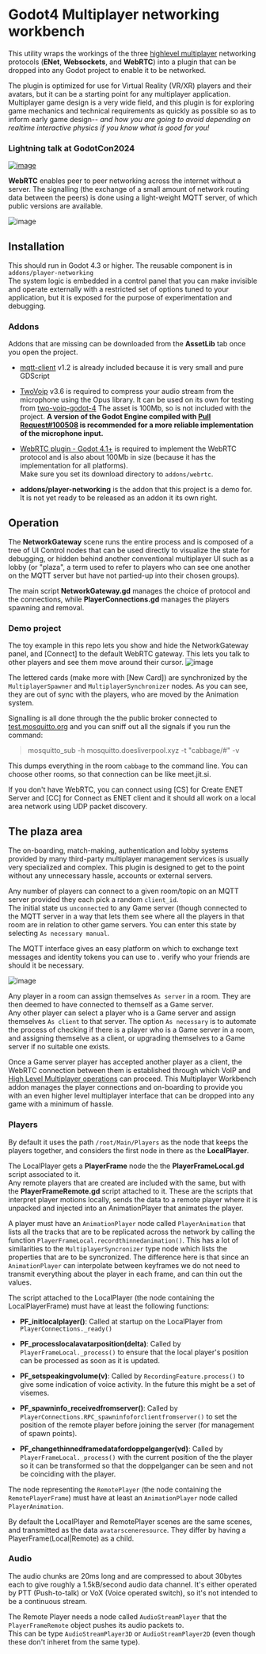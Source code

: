 # Godot4 Multiplayer networking workbench

This utility wraps the workings of the three [highlevel multiplayer](https://docs.godotengine.org/en/stable/tutorials/networking/high_level_multiplayer.html)
networking protocols (**ENet**, **Websockets**, and **WebRTC**) into a plugin that can be dropped into any Godot project to enable it to be networked.

The plugin is optimized for use for Virtual Reality (VR/XR) players and their avatars, but it can be a starting point for any multiplayer application.  Multiplayer game design is a very wide field, and this plugin is for exploring game mechanics and technical requirements as quickly as possible so as to inform early game design-- _and how you are going to avoid depending on realtime interactive physics if you know what is good for you!_

### Lightning talk at GodotCon2024
[![image](https://github.com/user-attachments/assets/b8a64026-3cf3-42bd-a080-d45eeeefba05)](https://www.youtube.com/watch?v=iyRvLdhATFo)

**WebRTC** enables peer to peer networking across the internet without a server.
The signalling (the exchange of a small amount of network routing data between the peers) 
is done using a light-weight MQTT server, of which public versions are available.

![image](https://github.com/user-attachments/assets/ce09a0c1-3b8e-43f7-b58e-cdb54f3733fb)

## Installation

This should run in Godot 4.3 or higher.  The reusable component is in `addons/player-networking`  
The system logic is embedded in a control panel that you can make invisible and operate externally with a 
restricted set of options tuned to your application, but it is exposed for the purpose of 
experimentation and debugging.

### Addons

Addons that are missing can be downloaded from the **AssetLib** tab once you open the project.

* [mqtt-client](https://godotengine.org/asset-library/asset/1993) v1.2 is already included because it is very small and pure GDScript

* [TwoVoip](https://godotengine.org/asset-library/asset/3169) v3.6 is required to compress your audio stream 
from the microphone using the Opus library.  It can be used on its own for testing from [two-voip-godot-4](https://github.com/goatchurchprime/two-voip-godot-4)
The asset is 100Mb, so is not included with the project.  **A version of the Godot Engine compiled with
[Pull Request#100508](https://github.com/godotengine/godot/pull/100508) is recommended for a more reliable implementation of the microphone input.**

* [WebRTC plugin - Godot 4.1+](https://godotengine.org/asset-library/asset/2103) is required to implement the WebRTC protocol and 
is also about 100Mb in size (because it has the implementation for all platforms).  
Make sure you set its download directory to `addons/webrtc`.  

* **addons/player-networking** is the addon that this project is a demo for.  It is not yet ready to be 
released as an addon it its own right.
 

## Operation

The **NetworkGateway** scene runs the entire process and is composed of a tree of UI Control nodes 
that can be used directly to visualize the state for debugging, or hidden behind another conventional multiplayer UI
such as a lobby (or "plaza", a term used to refer to players who can see one another on the MQTT server 
but have not partied-up into their chosen groups).

The main script **NetworkGateway.gd** manages the choice of protocol and the connections, while 
**PlayerConnections.gd** manages the players spawning and removal.

### Demo project

The toy example in this repo lets you show and hide the NetworkGateway panel, and \[Connect\] to the 
default WebRTC gateway.  This lets you talk to other players and see them move around their cursor.
![image](https://github.com/user-attachments/assets/190e8908-c553-4a67-bdcf-e296a033a6aa)

The lettered cards (make more with \[New Card\]) are synchronized by the `MultiplayerSpawner` and `MultiplayerSynchronizer`
nodes.  As you can see, they are out of sync with the players, who are moved by the Animation system.

Signalling is all done through the the public broker connected to [test.mosquitto.org](http://test.mosquitto.org/) and you can sniff out all the signals if you run the command:

> mosquitto_sub -h mosquitto.doesliverpool.xyz -t "cabbage/#" -v

This dumps everything in the room `cabbage` to the command line.  You can choose other rooms, so that connection 
can be like meet.jit.si.  

If you don't have WebRTC, you can connect using \[CS\] for Create ENET Server and \[CC\] for Connect as ENET client 
and it should all work on a local area network using UDP packet discovery.

## The plaza area

The on-boarding, match-making, authentication and lobby systems provided by many third-party multiplayer management services 
is usually very specialized and complex.  This plugin is designed to get to the point without any unnecessary hassle, accounts 
or external servers.  

Any number of players can connect to a given room/topic on an MQTT server provided they each pick a random `client_id`.  
The initial state us `unconnected` to any Game server (though connected to the MQTT server in a way that lets them see 
where all the players in that room are in relation to other game servers.  You can enter this state by selecting 
`As necessary manual`.  

The MQTT interface gives an easy platform on which to exchange text messages and identity tokens you can use to .
verify who your friends are should it be necessary.

![image](https://github.com/user-attachments/assets/cd83f90f-643f-4755-944e-0e64723ece3f)

Any player in a room can assign themselves `As server` in a room.  They are then deemed to have connected to themself as a Game server.  
Any other player can select a player who is a Game server and assign themselves `As client` to that server.
The option `As necessary` is to automate the process of checking if there is a player who is a Game server in a room, and assigning 
themselve as a client, or upgrading themselves to a Game server if no suitable one exists.

Once a Game server player has accepted another player as a client, the WebRTC connection between them is established through 
which VoIP and [High Level Multiplayer operations](https://docs.godotengine.org/en/stable/tutorials/networking/high_level_multiplayer.html) 
can proceed.  This Multiplayer Workbench addon manages the player connections and on-boarding to provide you with 
an even higher level multiplayer interface that can be dropped into any game with a minimum of hassle.


### Players

By default it uses the path `/root/Main/Players` as the node that keeps the players together, and considers the first node in there 
as the **LocalPlayer**.

The LocalPlayer gets a **PlayerFrame** node the the **PlayerFrameLocal.gd** script associated to it.  
Any remote players that are created are included with the same, but with the **PlayerFrameRemote.gd** script attached to it.
These are the scripts that interpret player motions locally, sends the data to a remote player where it is 
unpacked and injected into an AnimationPlayer that animates the player. 

A player must have an `AnimationPlayer` node called `PlayerAnimation` that lists all the tracks that are to be replicated across the network by calling the function `PlayerFrameLocal.recordthinnedanimation()`.  This has a lot of similarities to the `MultiplayerSyncronizer` type node which lists the properties that are to 
be syncronized.  The difference here is that since an `AnimationPlayer` can interpolate between keyframes we do not need to transmit 
everything about the player in each frame, and can thin out the values.

The script attached to the LocalPlayer (the node containing the LocalPlayerFrame) must have at least the following functions:

* **PF_initlocalplayer()**: Called at startup on the LocalPlayer from `PlayerConnections._ready()`

* **PF_processlocalavatarposition(delta)**: Called by `PlayerFrameLocal._process()` to ensure that the local player's position can be processed as soon as it is updated.

* **PF_setspeakingvolume(v)**: Called by `RecordingFeature.process()` to give some indication of voice activity.  In the future this might be a set of visemes.

* **PF_spawninfo_receivedfromserver()**: Called by `PlayerConnections.RPC_spawninfoforclientfromserver()` to set the position of the remote player before joining the server (for management of spawn points).

* **PF_changethinnedframedatafordoppelganger(vd)**: Called by `PlayerFrameLocal._process()` with the current position of the the player so it can be transformed so that the doppelganger can be seen and not be coinciding with the player.

The node representing the `RemotePlayer` (the node containing the `RemotePlayerFrame`) must have at least an `AnimationPlayer` node called `PlayerAnimation`.  

By default the LocalPlayer and RemotePlayer scenes are the same scenes, and transmitted as the data `avatarsceneresource`.  They differ by having a PlayerFrame(Local|Remote) as a child.  

### Audio

The audio chunks are 20ms long and are compressed to about 30bytes each to give roughly a 1.5kB/second audio data channel.
It's either operated by PTT (Push-to-talk) or VoX (Voice operated switch), so it's not intended to be a continuous stream.

The Remote Player needs a node called `AudioStreamPlayer` that the `PlayerFrameRemote` object pushes its audio packets to.  
This can be type `AudioStreamPlayer3D` or `AudioStreamPlayer2D` (even though these don't inheret from the same type).


